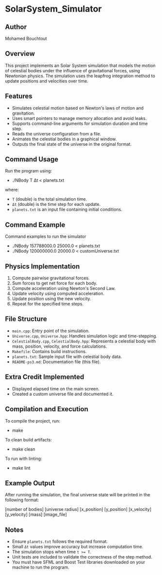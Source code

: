 # SolarSystem_Simulator

## Author
Mohamed Bouchtout

## Overview
This project implements an Solar System simulation that models the motion of celestial bodies under the influence of gravitational forces, using Newtonian physics. The simulation uses the leapfrog integration method to update positions and velocities over time.

## Features
- Simulates celestial motion based on Newton's laws of motion and gravitation.
- Uses smart pointers to manage memory allocation and avoid leaks.
- Supports command-line arguments for simulation duration and time step.
- Reads the universe configuration from a file.
- Animates the celestial bodies in a graphical window.
- Outputs the final state of the universe in the original format.

## Command Usage
Run the program using:
- ./NBody T Δt < planets.txt

where:
- `T` (double) is the total simulation time.
- `Δt` (double) is the time step for each update.
- `planets.txt` is an input file containing initial conditions.

## Command Example
Command examples to run the simulator
- ./NBody 157788000.0 25000.0 < planets.txt
- ./NBody 120000000.0 20000.0 < customUniverse.txt

## Physics Implementation
1. Compute pairwise gravitational forces.
2. Sum forces to get net force for each body.
3. Compute acceleration using Newton's Second Law.
4. Update velocity using computed acceleration.
5. Update position using the new velocity.
6. Repeat for the specified time steps.

## File Structure
- `main.cpp`: Entry point of the simulation.
- `Universe.cpp`, `Universe.hpp`: Handles simulation logic and time-stepping.
- `CelestialBody.cpp`, `CelestialBody.hpp`: Represents a celestial body with mass, position, velocity, and force calculations.
- `Makefile`: Contains build instructions.
- `planets.txt`: Sample input file with celestial body data.
- `README-ps3.md`: Documentation file (this file).

## Extra Credit Implemented
- Displayed elapsed time on the main screen.
- Created a custom universe file and documented it.

## Compilation and Execution
To compile the project, run:
- make

To clean build artifacts:
- make clean

To run with linting:
- make lint

## Example Output
After running the simulation, the final universe state will be printed in the following format:

[number of bodies]
[universe radius]
[x_position] [y_position] [x_velocity] [y_velocity] [mass] [image_file]

## Notes
- Ensure `planets.txt` follows the required format.
- Small `Δt` values improve accuracy but increase computation time.
- The simulation stops when time `t >= T`.
- Unit tests are included to validate the correctness of the step method.
- You must have SFML and Boost Test libraries downloaded on your machine to run the program.


